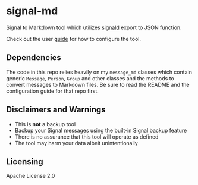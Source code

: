 # signal-md

Signal to Markdown tool which utilizes [signald](https://signald.org/) export to JSON function.

Check out the user [guide](docs/guide.md) for how to configure the tool.

## Dependencies

The code in this repo relies heavily on my `message_md` classes which contain generic `Message`, `Person`, `Group` and other classes and the methods to convert messages to Markdown files. Be sure to read the README and the configuration guide for that repo first.

## Disclaimers and Warnings

- This is **not** a backup tool
- Backup your Signal messages using the built-in Signal backup feature
- There is no assurance that this tool will operate as defined 
- The tool may harm your data albeit unintentionally

## Licensing

Apache License 2.0
